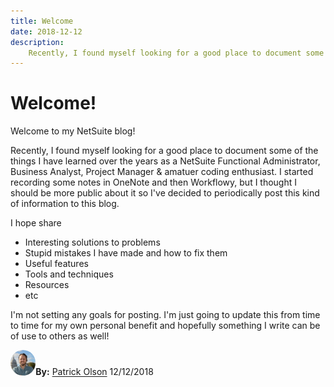 ```yaml
---
title: Welcome
date: 2018-12-12
description:
    Recently, I found myself looking for a good place to document some of the things I have learned over the years as a NetSuite Functional Administrator, Business Analyst, Project Manager & amatuer coding enthusiast. I started recording some notes in OneNote and then Workflowy, but I thought I should be more public about it so I've decided to periodically post this kind of information to this blog.
---
```


# Welcome!

Welcome to my NetSuite blog! 

Recently, I found myself looking for a good place to document some of the things I have learned over the years as a NetSuite Functional Administrator, Business Analyst, Project Manager & amatuer coding enthusiast. I started recording some notes in OneNote and then Workflowy, but I thought I should be more public about it so I've decided to periodically post this kind of information to this blog.

I hope share
- Interesting solutions to problems
- Stupid mistakes I have made and how to fix them
- Useful features
- Tools and techniques
- Resources
- etc

I'm not setting any goals for posting. I'm just going to update this from time to time for my own personal benefit and hopefully something I write can be of use to others as well!

<a href="https://www.linkedin.com/in/patrick-olson-pmp-csm-137a9435/" target="_blank"><img src="./img/profile.jpg" title="Patrick Olson - LinkedIn Profile" alt="Patrick Olson - LinkedIn Profile" width=8% height="auto" style="border-radius: 50%;"></a>**By:** [Patrick Olson](https://www.linkedin.com/in/patrick-olson-pmp-csm-137a9435/)
12/12/2018
